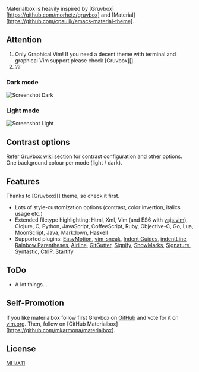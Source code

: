 Materialbox is heavily inspired by [Gruvbox][https://github.com/morhetz/gruvbox] and [Material][https://github.com/cpaulik/emacs-material-theme].

## Attention

1. Only Graphical Vim! If you need a decent theme with terminal and graphical Vim support please check [Gruvbox][].
2. ??

### Dark mode

![Screenshot Dark](https://i.imgur.com/3gaLTFh.png)

### Light mode

![Screenshot Light](https://i.imgur.com/970bASw.png)

## Contrast options

Refer [Gruvbox wiki section][] for contrast configuration and other options. One background colour per mode (light / dark).

   [Gruvbox wiki section]: https://github.com/morhetz/gruvbox/wiki/Configuration#ggruvbox_contrast_dark

## Features

Thanks to [Gruvbox][] theme, so check it first.

-   Lots of style-customization options (contrast, color invertion, italics usage etc.)
-   Extended filetype highlighting: Html, Xml, Vim (and ES6 with [yajs.vim][]), Clojure, C, Python, JavaScript, CoffeeScript, Ruby, Objective-C, Go, Lua, MoonScript, Java, Markdown, Haskell
-   Supported plugins: [EasyMotion][], [vim-sneak][], [Indent Guides][], [indentLine][], [Rainbow Parentheses][], [Airline][], [GitGutter][], [Signify][], [ShowMarks][], [Signature][], [Syntastic][], [CtrlP][], [Startify][]

  [yajs.vim]: https://github.com/othree/yajs.vim
  [EasyMotion]: https://github.com/Lokaltog/vim-easymotion
  [vim-sneak]: https://github.com/justinmk/vim-sneak
  [Indent Guides]: https://github.com/nathanaelkane/vim-indent-guides
  [indentLine]: https://github.com/Yggdroot/indentLine
  [Rainbow Parentheses]: https://github.com/kien/rainbow_parentheses.vim
  [Airline]: https://github.com/bling/vim-airline
  [GitGutter]: https://github.com/airblade/vim-gitgutter
  [Signify]: https://github.com/mhinz/vim-signify
  [ShowMarks]: http://www.vim.org/scripts/script.php?script_id=152
  [Signature]: https://github.com/kshenoy/vim-signature
  [Syntastic]: https://github.com/scrooloose/syntastic
  [CtrlP]: https://github.com/kien/ctrlp.vim
  [Startify]: https://github.com/mhinz/vim-startify

## ToDo

* A lot things...

## Self-Promotion

If you like materialbox follow first Gruvbox on [GitHub][] and vote for it on [vim.org][]. Then, follow on [GitHub Materialbox][https://github.com/mkarmona/materialbox].

## License

[MIT/X11][]

[GitHub]: https://github.com/morhetz/gruvbox
[vim.org]: http://www.vim.org/scripts/script.php?script_id=4349
[MIT/X11]: https://en.wikipedia.org/wiki/MIT_License
